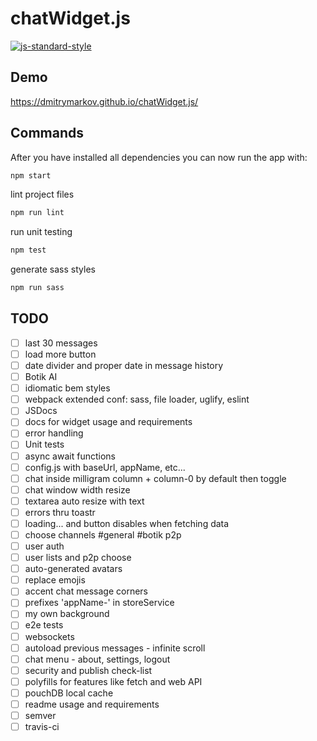 # chatWidget.js

[![js-standard-style](https://img.shields.io/badge/code%20style-standard-brightgreen.svg)](http://standardjs.com)

## Demo

https://dmitrymarkov.github.io/chatWidget.js/

## Commands

After you have installed all dependencies you can now run the app with:
```bash
npm start
```

lint project files
```bash
npm run lint
```

run unit testing
```bash
npm test
```

generate sass styles
```bash
npm run sass
```

## TODO

- [ ] last 30 messages
- [ ] load more button
- [ ] date divider and proper date in message history
- [ ] Botik AI
- [ ] idiomatic bem styles
- [ ] webpack extended conf: sass, file loader, uglify, eslint
- [ ] JSDocs
- [ ] docs for widget usage and requirements
- [ ] error handling
- [ ] Unit tests
- [ ] async await functions
- [ ] config.js with baseUrl, appName, etc...
- [ ] chat inside milligram column + column-0 by default then toggle
- [ ] chat window width resize
- [ ] textarea auto resize with text
- [ ] errors thru toastr
- [ ] loading... and button disables when fetching data
- [ ] choose channels #general #botik p2p
- [ ] user auth
- [ ] user lists and p2p choose
- [ ] auto-generated avatars
- [ ] replace emojis
- [ ] accent chat message corners
- [ ] prefixes 'appName-' in storeService
- [ ] my own background
- [ ] e2e tests
- [ ] websockets
- [ ] autoload previous messages - infinite scroll
- [ ] chat menu - about, settings, logout
- [ ] security and publish check-list
- [ ] polyfills for features like fetch and web API
- [ ] pouchDB local cache
- [ ] readme usage and requirements
- [ ] semver
- [ ] travis-ci

